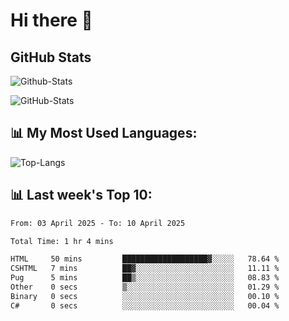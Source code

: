 # Hi there 👋

## GitHub Stats
![Github-Stats](https://github-readme-stats-sigma-five.vercel.app/api?username=ltorson&show_icons=true&theme=radical&count_private=true&show=reviews,discussions_started,discussions_answered,prs_merged,prs_merged_percentage)

![GitHub-Stats](https://github-readme-stats.vercel.app/api/wakatime?username=LeeTorson&theme=synthwave&size_weight=0.5&count_weight=0.5&title_color=36F9F6&langs_count=10&count_private=true)

## 📊 My Most Used Languages:
![Top-Langs](https://github-readme-stats-sigma-five.vercel.app/api/top-langs/?username=LTorson&layout=compact&langs_count=10)


## 📊 Last week's Top 10:
<!--START_SECTION:waka-->

```txt
From: 03 April 2025 - To: 10 April 2025

Total Time: 1 hr 4 mins

HTML     50 mins         ███████████████████▓░░░░░   78.64 %
CSHTML   7 mins          ██▓░░░░░░░░░░░░░░░░░░░░░░   11.11 %
Pug      5 mins          ██▒░░░░░░░░░░░░░░░░░░░░░░   08.83 %
Other    0 secs          ▒░░░░░░░░░░░░░░░░░░░░░░░░   01.29 %
Binary   0 secs          ░░░░░░░░░░░░░░░░░░░░░░░░░   00.10 %
C#       0 secs          ░░░░░░░░░░░░░░░░░░░░░░░░░   00.04 %
```

<!--END_SECTION:waka-->
